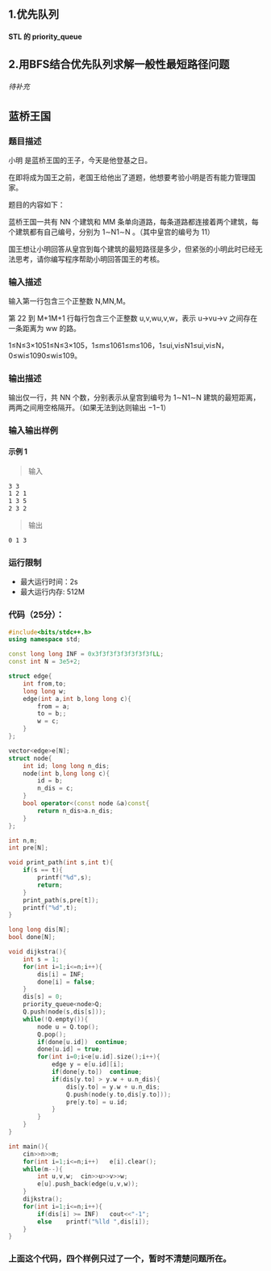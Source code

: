 ## 1.优先队列

#### STL 的 priority_queue

## 2.用BFS结合优先队列求解一般性最短路径问题

###### 待补充


## 蓝桥王国

### 题目描述

小明 是蓝桥王国的王子，今天是他登基之日。

在即将成为国王之前，老国王给他出了道题，他想要考验小明是否有能力管理国家。

题目的内容如下：

蓝桥王国一共有 NN 个建筑和 MM 条单向道路，每条道路都连接着两个建筑，每个建筑都有自己编号，分别为 1∼N1∼N 。（其中皇宫的编号为 11）

国王想让小明回答从皇宫到每个建筑的最短路径是多少，但紧张的小明此时已经无法思考，请你编写程序帮助小明回答国王的考核。

### 输入描述

输入第一行包含三个正整数 N,MN,M。

第 22 到 M+1M+1 行每行包含三个正整数 u,v,wu,v,w，表示 u→vu→v 之间存在一条距离为 ww 的路。

1≤N≤3×1051≤N≤3×105，1≤m≤1061≤m≤106，1≤ui,vi≤N1≤ui​,vi​≤N，0≤wi≤1090≤wi​≤109。

### 输出描述

输出仅一行，共 NN 个数，分别表示从皇宫到编号为 1∼N1∼N 建筑的最短距离，两两之间用空格隔开。（如果无法到达则输出 −1−1）

### 输入输出样例

#### 示例 1

> 输入

```txt
3 3 
1 2 1
1 3 5
2 3 2
```

> 输出

```txt
0 1 3
```

### 运行限制

- 最大运行时间：2s
- 最大运行内存: 512M

### 代码（25分）：

```cpp
#include<bits/stdc++.h>
using namespace std;

const long long INF = 0x3f3f3f3f3f3f3f3fLL;
const int N = 3e5+2;

struct edge{
	int from,to;
	long long w;
	edge(int a,int b,long long c){
		from = a;
		to = b;;
		w = c;
	}
};

vector<edge>e[N];
struct node{
	int id;	long long n_dis;
	node(int b,long long c){
		id = b;
		n_dis = c;
	}
	bool operator<(const node &a)const{
		return n_dis>a.n_dis;
	}
};

int n,m;
int pre[N];

void print_path(int s,int t){
	if(s == t){
		printf("%d",s);
		return;
	}
	print_path(s,pre[t]);
	printf("%d",t);
}

long long dis[N];
bool done[N];

void dijkstra(){
	int s = 1;
	for(int i=1;i<=n;i++){
		dis[i] = INF;
		done[i] = false;
	}  
	dis[s] = 0;
	priority_queue<node>Q;
	Q.push(node(s,dis[s]));
	while(!Q.empty()){
		node u = Q.top();
		Q.pop();
		if(done[u.id])	continue;
		done[u.id] = true;
		for(int i=0;i<e[u.id].size();i++){
			edge y = e[u.id][i];
			if(done[y.to])	continue;
			if(dis[y.to] > y.w + u.n_dis){
				dis[y.to] = y.w + u.n_dis;
				Q.push(node(y.to,dis[y.to]));
				pre[y.to] = u.id;
			}
		}
	}
}

int main(){
	cin>>n>>m;
	for(int i=1;i<=n;i++)	e[i].clear();
	while(m--){
		int u,v,w;	cin>>u>>v>>w;
		e[u].push_back(edge(u,v,w));
	}
	dijkstra();
	for(int i=1;i<=n;i++){
		if(dis[i] >= INF)	cout<<"-1";
		else	printf("%lld ",dis[i]);
	}
}
```

### 上面这个代码，四个样例只过了一个，暂时不清楚问题所在。